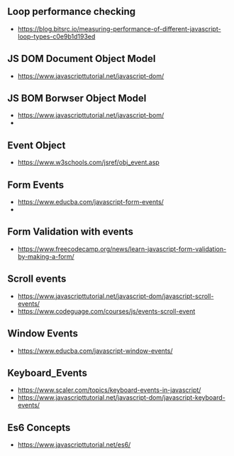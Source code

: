 ## Loop performance checking
- https://blog.bitsrc.io/measuring-performance-of-different-javascript-loop-types-c0e9b1d193ed

## JS DOM Document Object Model
- https://www.javascripttutorial.net/javascript-dom/

## JS BOM Borwser Object Model
- https://www.javascripttutorial.net/javascript-bom/
- 
## Event Object
- https://www.w3schools.com/jsref/obj_event.asp

## Form Events
- https://www.educba.com/javascript-form-events/
- 
## Form Validation with events
- https://www.freecodecamp.org/news/learn-javascript-form-validation-by-making-a-form/

## Scroll events
- https://www.javascripttutorial.net/javascript-dom/javascript-scroll-events/
- https://www.codeguage.com/courses/js/events-scroll-event 

## Window Events
- https://www.educba.com/javascript-window-events/

## Keyboard_Events
- https://www.scaler.com/topics/keyboard-events-in-javascript/
- https://www.javascripttutorial.net/javascript-dom/javascript-keyboard-events/


## Es6 Concepts
- https://www.javascripttutorial.net/es6/ 